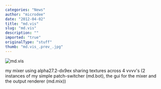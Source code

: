 ```yaml
---
categories: "News"
author: "microdee"
date: "2012-04-02"
title: "md.vis"
slug: "md.vis"
description: ""
imported: "true"
originalType: "stuff"
thumb: "md.vis_.prev_.jpg"
---
```



![md.vis](md.vis_.prev_.jpg) 

my mixer using alpha27.2-dx9ex sharing textures across 4 vvvv's (2 instances of my simple patch-switcher (md.bot), the gui for the mixer and the output renderer (md.mix))